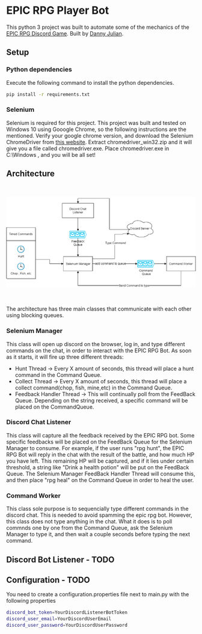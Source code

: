 # EPIC RPG Player Bot

This python 3 project was built to automate some of the mechanics of the [EPIC RPG Discord Game](https://top.gg/bot/555955826880413696). Built by [Danny Julian](https://github.com/DanielJulian).

## Setup

### Python dependencies
Execute the following command to install the python dependencies.

```bash
pip install -r requirements.txt 
```

### Selenium 
Selenium is required for this project. This project was built and tested on Windows 10 using Gooogle Chrome, so the following instructions are the mentioned.
Verify your google chrome version, and download the Selenium ChromeDriver from [this website](https://sites.google.com/a/chromium.org/chromedriver/downloads).
Extract chromedriver_win32.zip and it will give you a file called chromedriver.exe. 
Place chromedriver.exe in C:\Windows , and you will be all set!

## Architecture
<br/>
<p align="center">
  <img src="architecture.png" alt="Architecture">
</p>
<br/>

The architecture has three main classes that communicate with each other using blocking queues.

### Selenium Manager
This class will open up discord on the browser, log in, and type different commands on the chat, in order to interact with the EPIC RPG Bot.
As soon as it starts, it will fire up three different threads:
- Hunt Thread    -> Every X amount of seconds, this thread will place a hunt command in the Command Queue.
- Collect Thread -> Every X amount of seconds, this thread will place a collect command(chop, fish, mine,etc) in the Command Queue.
- Feedback Handler Thread -> This will continually poll from the FeedBack Queue. Depending on the string received, a specific command will be placed on the CommandQueue.

### Discord Chat Listener
This class will capture all the feedback received by the EPIC RPG bot. Some specific feedbacks will be placed on the FeedBack Queue for the Selenium Manager to consume. 
For example, if the user runs "rpg hunt", the EPIC RPG Bot will reply in the chat with the result of the battle, and how much HP you have left.
This remaining HP will be captured, and if it lies under certain threshold, a string like "Drink a health potion" will be put on the FeedBack Queue.
The Selenium Manager FeedBack Handler Thread will consume this, and then place "rpg heal" on the Command Queue in order to heal the user.

### Command Worker
This class sole purpose is to sequencially type different commands in the discord chat. This is needed to avoid spamming the epic rpg bot.
However, this class does not type anything in the chat. What it does is to poll commnds one by one from the Command Queue, ask the Selenium Manager to type it, 
and then wait a couple seconds before typing the next command.

## Discord Bot Listener - TODO


## Configuration - TODO

You need to create a configuration.properties file next to main.py with the following properties

```bash
discord_bot_token=YourDiscordListenerBotToken
discord_user_email=YourDiscordUserEmail
discord_user_password=YourDiscordUserPassword
```



